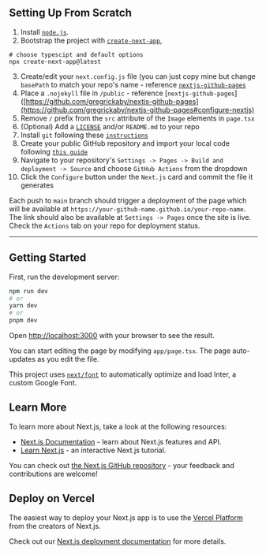 ## Setting Up From Scratch
1. Install [`node.js`](https://nodejs.org/en/download/current).
2. Bootstrap the project with [`create-next-app`](https://github.com/vercel/next.js/tree/canary/packages/create-next-app), 
```
# choose typescipt and default options
npx create-next-app@latest
```
3. Create/edit your `next.config.js` file (you can just copy mine but change `basePath` to match your repo's name - reference [`nextjs-github-pages`](https://github.com/gregrickaby/nextjs-github-pages#configure-nextjs)
4. Place a `.nojekyll` file in `/public` - reference [`nextjs-github-pages`]([https://github.com/gregrickaby/nextjs-github-pages](https://github.com/gregrickaby/nextjs-github-pages#configure-nextjs)
5. Remove `/` prefix from the `src` attribute of the `Image` elements in `page.tsx`
6. (Optional) Add a [`LICENSE`](https://docs.github.com/en/repositories/managing-your-repositorys-settings-and-features/customizing-your-repository/licensing-a-repository) and/or `README.md` to your repo
7. Install `git` following these [`instructions`](https://git-scm.com/book/en/v2/Getting-Started-Installing-Git)
8. Create your public GitHub repository and import your local code following [`this guide`](https://docs.github.com/en/migrations/importing-source-code/using-the-command-line-to-import-source-code/adding-locally-hosted-code-to-github)
9. Navigate to your repository's `Settings -> Pages -> Build and deployment -> Source` and choose `GitHub Actions` from the dropdown
10. Click the `Configure` button under the `Next.js` card and commit the file it generates

Each push to `main` branch should trigger a deployment of the page which will be available at `https://your-github-name.github.io/your-repo-name`. The link should also be available at `Settings -> Pages` once the site is live.
Check the `Actions` tab on your repo for deployment status. 
___________________
## Getting Started

First, run the development server:

```bash
npm run dev
# or
yarn dev
# or
pnpm dev
```

Open [http://localhost:3000](http://localhost:3000) with your browser to see the result.

You can start editing the page by modifying `app/page.tsx`. The page auto-updates as you edit the file.

This project uses [`next/font`](https://nextjs.org/docs/basic-features/font-optimization) to automatically optimize and load Inter, a custom Google Font.

## Learn More

To learn more about Next.js, take a look at the following resources:

- [Next.js Documentation](https://nextjs.org/docs) - learn about Next.js features and API.
- [Learn Next.js](https://nextjs.org/learn) - an interactive Next.js tutorial.

You can check out [the Next.js GitHub repository](https://github.com/vercel/next.js/) - your feedback and contributions are welcome!

## Deploy on Vercel

The easiest way to deploy your Next.js app is to use the [Vercel Platform](https://vercel.com/new?utm_medium=default-template&filter=next.js&utm_source=create-next-app&utm_campaign=create-next-app-readme) from the creators of Next.js.

Check out our [Next.js deployment documentation](https://nextjs.org/docs/deployment) for more details.
